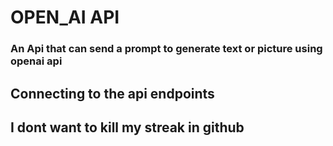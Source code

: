 # OPEN_AI API

### An Api that can send a prompt to generate text or picture using openai api

## Connecting to the api endpoints 

## I dont want to kill my streak in github